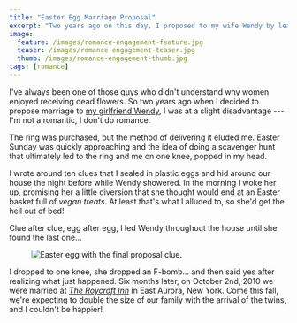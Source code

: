 ```yaml
---
title: "Easter Egg Marriage Proposal"
excerpt: "Two years ago on this day, I proposed to my wife Wendy by leading her on an Easter egg scavenger hunt."
image: 
  feature: /images/romance-engagement-feature.jpg
  teaser: /images/romance-engagement-teaser.jpg
  thumb: /images/romance-engagement-thumb.jpg
tags: [romance]
---
```


I've always been one of those guys who didn't understand why women enjoyed receiving dead flowers. So two years ago when I decided to propose marriage to [my girlfriend Wendy](http://2littlerosebuds.com/), I was at a slight disadvantage --- I'm not a romantic, I don't do romance.

The ring was purchased, but the method of delivering it eluded me. Easter Sunday was quickly approaching and the idea of doing a scavenger hunt that ultimately led to the ring and me on one knee, popped in my head.

I wrote around ten clues that I sealed in plastic eggs and hid around our house the night before while Wendy showered. In the morning I woke her up, promising her a little diversion that she thought would end at an Easter basket full of *vegan treats*. At least that's what I alluded to, so she'd get the hell out of bed!

Clue after clue, egg after egg, I led Wendy throughout the house until she found the last one…

<figure>
	<img src="{{ site.url }}/images/final-egg-clue.jpg" alt="Easter egg with the final proposal clue." />
</figure>

I dropped to one knee, she dropped an F-bomb… and then said yes after realizing what just happened. Six months later, on October 2nd, 2010 we were married at [*The Roycroft Inn*](http://www.roycroftinn.com/) in East Aurora, New York. Come this fall, we're expecting to double the size of our family with the arrival of the twins, and I couldn't be happier!
